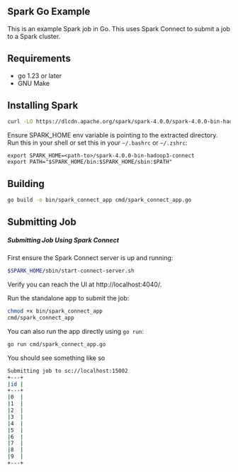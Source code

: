 ## Spark Go Example

This is an example Spark job in Go. This uses Spark Connect
to submit a job to a Spark cluster.

## Requirements

* go 1.23 or later
* GNU Make

## Installing Spark

```bash
curl -LO https://dlcdn.apache.org/spark/spark-4.0.0/spark-4.0.0-bin-hadoop3-connect.tgz && tar xvf spark-4.0.0-bin-hadoop3-connect.tgz
```

Ensure SPARK_HOME env variable is pointing to the extracted directory. Run this in your
shell or set this in your `~/.bashrc` or `~/.zshrc`:

```
export SPARK_HOME=<path-to>/spark-4.0.0-bin-hadoop3-connect
export PATH="$SPARK_HOME/bin:$SPARK_HOME/sbin:$PATH"
```

## Building

```bash
go build -o bin/spark_connect_app cmd/spark_connect_app.go
```

## Submitting Job

##### Submitting Job Using Spark Connect

First ensure the Spark Connect server is up and running:

```bash
$SPARK_HOME/sbin/start-connect-server.sh
```

Verify you can reach the UI at http://localhost:4040/.

Run the standalone app to submit the job:

```bash
chmod +x bin/spark_connect_app
cmd/spark_connect_app
```
You can also run the app directly using `go run`:

```bash
go run cmd/spark_connect_app.go
```

You should see something like so

```bash
Submitting job to sc://localhost:15002
+---+
|id |
+---+
|0  |
|1  |
|2  |
|3  |
|4  |
|5  |
|6  |
|7  |
|8  |
|9  |
+---+
```

